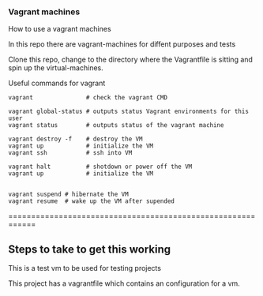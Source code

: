 ### Vagrant machines

How to use a vagrant machines

In this repo there are vagrant-machines for diffent purposes and tests

Clone this repo, change to the directory where the Vagrantfile is sitting and spin up the virtual-machines.


Useful commands for vagrant

```
vagrant               # check the vagrant CMD

vagrant global-status # outputs status Vagrant environments for this user
vagrant status        # outputs status of the vagrant machine

vagrant destroy -f    # destroy the VM
vagrant up            # initialize the VM
vagrant ssh           # ssh into VM

vagrant halt          # shotdown or power off the VM
vagrant up            # initialize the VM


vagrant suspend # hibernate the VM
vagrant resume  # wake up the VM after supended

```
============================================================

## Steps to take to get this working

This is a test vm to be used for testing projects

This project has a vagrantfile which contains an configuration for a vm.
